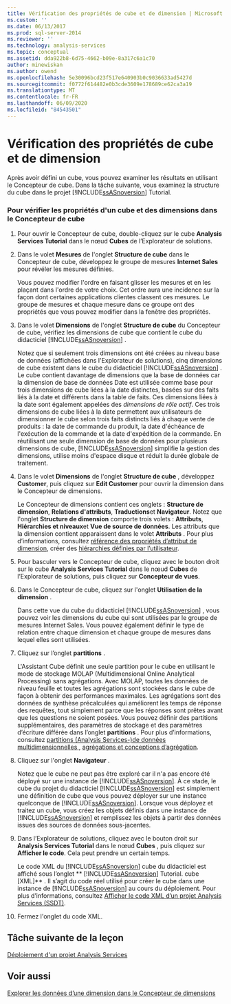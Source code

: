 ```yaml
---
title: Vérification des propriétés de cube et de dimension | Microsoft Docs
ms.custom: ''
ms.date: 06/13/2017
ms.prod: sql-server-2014
ms.reviewer: ''
ms.technology: analysis-services
ms.topic: conceptual
ms.assetid: dda922b8-6d75-4662-b09e-8a317c6a1c70
author: minewiskan
ms.author: owend
ms.openlocfilehash: 5e30096bcd23f517e640903b0c9036633ad5427d
ms.sourcegitcommit: f0772f614482e0b3cde3609e178689ce62ca3a19
ms.translationtype: MT
ms.contentlocale: fr-FR
ms.lasthandoff: 06/09/2020
ms.locfileid: "84543501"
---
```

# <a name="reviewing-cube-and-dimension-properties"></a>Vérification des propriétés de cube et de dimension
  Après avoir défini un cube, vous pouvez examiner les résultats en utilisant le Concepteur de cube. Dans la tâche suivante, vous examinez la structure du cube dans le projet [!INCLUDE[ssASnoversion](../includes/ssasnoversion-md.md)] Tutorial.  
  
### <a name="to-review-cube-and-dimension-properties-in-cube-designer"></a>Pour vérifier les propriétés d'un cube et des dimensions dans le Concepteur de cube  
  
1.  Pour ouvrir le Concepteur de cube, double-cliquez sur le cube **Analysis Services Tutorial** dans le nœud **Cubes** de l’Explorateur de solutions.  
  
2.  Dans le volet **Mesures** de l'onglet **Structure de cube** dans le Concepteur de cube, développez le groupe de mesures **Internet Sales** pour révéler les mesures définies.  
  
     Vous pouvez modifier l'ordre en faisant glisser les mesures et en les plaçant dans l'ordre de votre choix. Cet ordre aura une incidence sur la façon dont certaines applications clientes classent ces mesures. Le groupe de mesures et chaque mesure dans ce groupe ont des propriétés que vous pouvez modifier dans la fenêtre des propriétés.  
  
3.  Dans le volet **Dimensions** de l'onglet **Structure de cube** du Concepteur de cube, vérifiez les dimensions de cube que contient le cube du didacticiel [!INCLUDE[ssASnoversion](../includes/ssasnoversion-md.md)] .  
  
     Notez que si seulement trois dimensions ont été créées au niveau base de données (affichées dans l'Explorateur de solutions), cinq dimensions de cube existent dans le cube du didacticiel [!INCLUDE[ssASnoversion](../includes/ssasnoversion-md.md)] . Le cube contient davantage de dimensions que la base de données car la dimension de base de données Date est utilisée comme base pour trois dimensions de cube liées à la date distinctes, basées sur des faits liés à la date et différents dans la table de faits. Ces dimensions liées à la date sont également appelées des *dimensions de rôle actif*. Ces trois dimensions de cube liées à la date permettent aux utilisateurs de dimensionner le cube selon trois faits distincts liés à chaque vente de produits : la date de commande du produit, la date d'échéance de l'exécution de la commande et la date d'expédition de la commande. En réutilisant une seule dimension de base de données pour plusieurs dimensions de cube, [!INCLUDE[ssASnoversion](../includes/ssasnoversion-md.md)] simplifie la gestion des dimensions, utilise moins d'espace disque et réduit la durée globale de traitement.  
  
4.  Dans le volet **Dimensions** de l'onglet **Structure de cube** , développez **Customer**, puis cliquez sur **Edit Customer** pour ouvrir la dimension dans le Concepteur de dimensions.  
  
     Le Concepteur de dimensions contient ces onglets : **Structure de dimension**, **Relations d'attributs**, **Traductions**et **Navigateur**. Notez que l'onglet **Structure de dimension** comporte trois volets : **Attributs**, **Hiérarchies et niveaux**et **Vue de source de données**. Les attributs que la dimension contient apparaissent dans le volet **Attributs** . Pour plus d’informations, consultez [référence des propriétés d’attribut de dimension](multidimensional-models/dimension-attribute-properties-reference.md), créer des [hiérarchies définies par l’utilisateur](multidimensional-models/user-defined-hierarchies-create.md).  
  
5.  Pour basculer vers le Concepteur de cube, cliquez avec le bouton droit sur le cube **Analysis Services Tutorial** dans le nœud **Cubes** de l’Explorateur de solutions, puis cliquez sur **Concepteur de vues**.  
  
6.  Dans le Concepteur de cube, cliquez sur l'onglet **Utilisation de la dimension** .  
  
     Dans cette vue du cube du didacticiel [!INCLUDE[ssASnoversion](../includes/ssasnoversion-md.md)] , vous pouvez voir les dimensions du cube qui sont utilisées par le groupe de mesures Internet Sales. Vous pouvez également définir le type de relation entre chaque dimension et chaque groupe de mesures dans lequel elles sont utilisées.  
  
7.  Cliquez sur l’onglet **partitions** .  
  
     L'Assistant Cube définit une seule partition pour le cube en utilisant le mode de stockage MOLAP (Multidimensional Online Analytical Processing) sans agrégations. Avec MOLAP, toutes les données de niveau feuille et toutes les agrégations sont stockées dans le cube de façon à obtenir des performances maximales. Les agrégations sont des données de synthèse précalculées qui améliorent les temps de réponse des requêtes, tout simplement parce que les réponses sont prêtes avant que les questions ne soient posées. Vous pouvez définir des partitions supplémentaires, des paramètres de stockage et des paramètres d’écriture différée dans l’onglet **partitions** . Pour plus d’informations, consultez [partitions &#40;Analysis Services-&#41;de données multidimensionnelles ](multidimensional-models-olap-logical-cube-objects/partitions-analysis-services-multidimensional-data.md), [agrégations et conceptions d’agrégation](multidimensional-models-olap-logical-cube-objects/aggregations-and-aggregation-designs.md).  
  
8.  Cliquez sur l'onglet **Navigateur** .  
  
     Notez que le cube ne peut pas être exploré car il n'a pas encore été déployé sur une instance de [!INCLUDE[ssASnoversion](../includes/ssasnoversion-md.md)]. À ce stade, le cube du projet du didacticiel [!INCLUDE[ssASnoversion](../includes/ssasnoversion-md.md)] est simplement une définition de cube que vous pouvez déployer sur une instance quelconque de [!INCLUDE[ssASnoversion](../includes/ssasnoversion-md.md)]. Lorsque vous déployez et traitez un cube, vous créez les objets définis dans une instance de [!INCLUDE[ssASnoversion](../includes/ssasnoversion-md.md)] et remplissez les objets à partir des données issues des sources de données sous-jacentes.  
  
9. Dans l’Explorateur de solutions, cliquez avec le bouton droit sur **Analysis Services Tutorial** dans le nœud **Cubes** , puis cliquez sur **Afficher le code**. Cela peut prendre un certain temps.  
  
     Le code XML du [!INCLUDE[ssASnoversion](../includes/ssasnoversion-md.md)] cube du didacticiel est affiché sous l’onglet ** [!INCLUDE[ssASnoversion](../includes/ssasnoversion-md.md)] Tutorial. cube [XML]** . Il s’agit du code réel utilisé pour créer le cube dans une instance de [!INCLUDE[ssASnoversion](../includes/ssasnoversion-md.md)] au cours du déploiement. Pour plus d’informations, consultez [Afficher le code XML d’un projet Analysis Services &#40;SSDT&#41;](multidimensional-models/view-the-xml-for-an-analysis-services-project-ssdt.md).  
  
10. Fermez l'onglet du code XML.  
  
## <a name="next-task-in-lesson"></a>Tâche suivante de la leçon  
 [Déploiement d'un projet Analysis Services](lesson-2-5-deploying-an-analysis-services-project.md)  
  
## <a name="see-also"></a>Voir aussi  
 [Explorer les données d’une dimension dans le Concepteur de dimensions](multidimensional-models/database-dimensions-browse-dimension-data-in-dimension-designer.md)  
  
  

